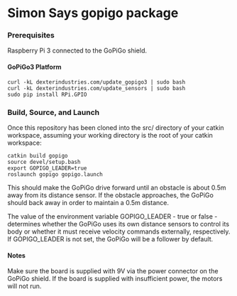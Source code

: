 # Simon Says gopigo package

### Prerequisites
Raspberry Pi 3 connected to the GoPiGo shield.
#### GoPiGo3 Platform
```
curl -kL dexterindustries.com/update_gopigo3 | sudo bash
curl -kL dexterindustries.com/update_sensors | sudo bash
sudo pip install RPi.GPIO
```

### Build, Source, and Launch
Once this repository has been cloned into the src/ directory of your catkin workspace, assuming your working directory is the root of your catkin workspace:
```
catkin build gopigo
source devel/setup.bash
export GOPIGO_LEADER=true
roslaunch gopigo gopigo.launch
```

This should make the GoPiGo drive forward until an obstacle is about 0.5m away from its distance sensor. If the obstacle approaches, the GoPiGo should back away in order to maintain a 0.5m distance.

The value of the environment variable GOPIGO_LEADER - true or false - determines whether the GoPiGo uses its own distance sensors to control its body or whether it must receive velocity commands externally, respectively. If GOPIGO_LEADER is not set, the GoPiGo will be a follower by default.

#### Notes
Make sure the board is supplied with 9V via the power connector on the GoPiGo shield. If the board is supplied with insufficient power, the motors will not run.
